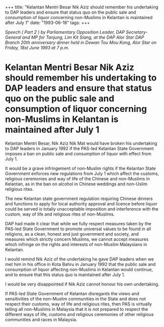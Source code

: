 +++ 
title: "Kelantan Mentri Besar Nik Aziz should remember his undertaking to DAP leaders and ensure that status quo on the public sale and consumption of liquor concerning non-Muslims in Kelantan is maintained after July 1"
date: "1993-06-18"
tags:
+++

_Speech ( Part 2 ) by Parliamentary Opposition Leader, DAP Secretary-General and MP for Tanjung, Lim Kit Siang, at the DAP Alor Star DAP Branch 20th anniversary dinner held in Dewan Tou Mou Kong, Alor Star on Friday, 18st June 1993 at 7 p.m._

# Kelantan Mentri Besar Nik Aziz should remember his undertaking to DAP leaders and ensure that status quo on the public sale and consumption of liquor concerning non-Muslims in Kelantan is maintained after July 1

Kelantan Mentri Besar, Nik Aziz Nik Mat would have broken his undertaking to DAP leaders in January 1992 if the PAS-led Kelantan State Government imposes a ban on public sale and consumption of liquor with effect from July 1.</u>

It would be a grave infringement of non-Muslim rights if the Kelantan State Government enforces new regulations from July 1 which affect the customs, religious ceremonies and way of life of the Chinese and non-Muslims in Kelantan, as in the ban on alcohol in Chinese weddings and non-Uslim religious rites.

The new Kelantan state government regulation requiring Chinese dinners and functions to apply for local authority approval and licence before liquor could be served is  totally unacceptable imposition and interference with the custom, way of life and religious rites of non-Muslims.

DAP had made it clear that while we fully respect measures taken by the PAS-led State Government to promote universal values to be found in all religions, as a clean, honest and just government and society, and measures which strictly concern Muslims, we cannot accept measures which infringe on the rights and interests of non-Muslim Malaysians in Kelantan.

I would remind Nik Aziz of the undertaking he gave DAP leaders when we met him in his office in Kota Bahru in January 1992 that the public sale and consumption of liquor affecting non-Muslims in Kelantan would continue, and to ensure that this status quo is maintained after July 1.

I would be very disappointed if Nik Aziz cannot honour his own undertaking.

If PAS-led State Government of Kelantan disregards the views and sensitivities of the non-Muslim communities in the State and does not respect their customs, way of life and religious rites, then PAS is virtually telling all non-Muslims in Malaysia that it is not prepared to respect the different ways of life, customs and religious ceremonies of other religious communities and races in Malaysia.
 
